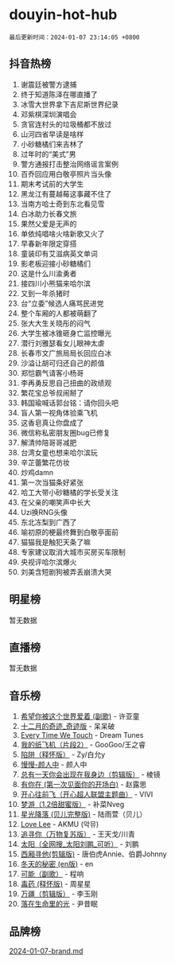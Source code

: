# douyin-hot-hub

`最后更新时间：2024-01-07 23:14:05 +0800`

## 抖音热榜

1. 谢震廷被警方逮捕
1. 终于知道陈泽在哪直播了
1. 冰雪大世界拿下吉尼斯世界纪录
1. 邓紫棋深圳演唱会
1. 贪官连村头的垃圾桶都不放过
1. 山河四省早读是啥样
1. 小砂糖橘们来吉林了
1. 过年时的“美式”男
1. 警方通报打击整治网络谣言案例
1. 百乔回应用白敬亭照片当头像
1. 期末考试前的大学生
1. 黑龙江有蔓越莓这事藏不住了
1. 当南方哈士奇到东北看见雪
1. 白冰助力长春文旅
1. 果然父爱是无声的
1. 单依纯唱啥火啥新歌又火了
1. 早春新年限定穿搭
1. 童装印有艾滋病英文单词
1. 影老板迎接小砂糖橘们
1. 这是什么川渝勇者
1. 接四川小熊猫来哈尔滨
1. 又到一年杀猪时
1. 台“立委”候选人痛骂民进党
1. 整个车厢的人都被萌翻了
1. 张大大生关晓彤的闷气
1. 大学生被冰锥砸身亡监控曝光
1. 潜行刘雅瑟看女儿眼神太虐
1. 长春市文广旅局局长回应白冰
1. 沙溢让胡可归还自己的颜值
1. 郑恺霸气请客小杨哥
1. 李再勇反思自己扭曲的政绩观
1. 繁花宝总爷叔闹掰了
1. 韩国瑜喊话郭台铭：请你回头吧
1. 盲人第一视角体验乘飞机
1. 这香皂真让你盘成了
1. 微信称私密朋友圈bug已修复
1. 解清帅陪哥哥减肥
1. 台湾女童也想来哈尔滨玩
1. 辛芷蕾繁花仿妆
1. 炒鸡damn
1. 第一次当猫条好紧张
1. 哈工大带小砂糖橘的学长受关注
1. 在父亲的嘲笑声中长大
1. Uzi换RNG头像
1. 东北冻梨到广西了
1. 喻初原的梗最终舞到白敬亭面前
1. 猫猫我是触犯天条了嘛
1. 专家建议取消大城市买房买车限制
1. 央视评哈尔滨爆火
1. 刘美含短剧狗被弄丢崩溃大哭

## 明星榜

暂无数据

## 直播榜

暂无数据

## 音乐榜

1. [希望你被这个世界爱着 (副歌)](https://sf6-cdn-tos.douyinstatic.com/obj/tos-cn-ve-2774/oUHCmWQfZlE3QQBKBeD8rCFLpJzPgCpImhsxMt) - 许亚童
1. [十二月的奇迹_奇迹版](https://sf86-cdn-tos.douyinstatic.com/obj/tos-cn-ve-2774/oMslvA9FBzGMGHnyUuoiiUjtIAXfMz6tzwByW8) - 呆呆破
1. [Every Time We Touch](https://sf86-cdn-tos.douyinstatic.com/obj/tos-cn-ve-2774/ogN6lUKQeBBfEVhIOMikG1CcJjugxk1tztZyhP) - Dream Tunes
1. [我的纸飞机（片段2）](https://sf86-cdn-tos.douyinstatic.com/obj/tos-cn-ve-2774/oM2ZrKcg2CD5AeRB2gkeXOFB1IxAGJdZPazYHf) - GooGoo/王之睿
1. [陷阱（释怀版）](https://sf6-cdn-tos.douyinstatic.com/obj/tos-cn-ve-2774/oE8C21LeZrzKLDFfQYgMzx4GAIHageG5IzayY7) - Zy/白允y
1. [慢慢-颜人中](https://sf3-cdn-tos.douyinstatic.com/obj/tos-cn-ve-2774/ocjHNfBXdBxQNC8ZGAeoLMFTUgtBg8bkExunDC) - 颜人中
1. [总有一天你会出现在我身边（剪辑版）](https://sf6-cdn-tos.douyinstatic.com/obj/tos-cn-ve-2774/oMLsHwhWW7CYoAhoWB9EXUQIzNBsfAJxpAoxCU) - 棱镜
1. [有你在 (第一次见面你的开场白)](https://sf3-cdn-tos.douyinstatic.com/obj/tos-cn-ve-2774/oAthrQ3ClJBfI57uBoFEgNDYtNCZ0TSYQQfxQ0) - 赵露思
1. [开心往前飞（开心超人联盟主题曲）](https://sf86-cdn-tos.douyinstatic.com/obj/tos-cn-ve-2774/9d8fb7c82cf1421fb93a9fe925275e0a) - VIVI
1. [梦游（1.2倍甜蜜版）](https://sf86-cdn-tos.douyinstatic.com/obj/tos-cn-ve-2774/o4gyAUm8hwufoEABmwVIiQtHsFuGzAEEWtNMzo) - 补菜Nveg
1. [星光降落 (贝儿完整版)](https://sf6-cdn-tos.douyinstatic.com/obj/tos-cn-ve-2774/okwB9hAwyAtsFFkFBzAX1hOOfQuIoMNs0W2Mwr) - 陆雨萱（贝儿）
1. [Love Lee](https://sf86-cdn-tos.douyinstatic.com/obj/tos-cn-ve-2774/o05GbkJGbCBTdDnMtB0fwOYgkeZp23vrWQDQBS) - AKMU (악뮤)
1. [追寻你（万物复苏版）](https://sf86-cdn-tos.douyinstatic.com/obj/tos-cn-ve-2774/oYeAZJsbjIDit9APmBg8u6uDUQnHmoCf3gbo74) - 王天戈/川青
1. [太阳（全网搜_太阳刘鹏_可听）](https://sf86-cdn-tos.douyinstatic.com/obj/tos-cn-ve-2774/ogWbyIQnlBFImVbeDocRdCIYtBHlbJXgfZMvgz) - 刘鹏
1. [西厢寻他(剪辑版)](https://sf3-cdn-tos.douyinstatic.com/obj/tos-cn-ve-2774/oUsAVfAQKlRNxEv5qxvIB8o5qmIWUcXbzJKJhw) - 唐伯虎Annie、伯爵Johnny
1. [冬天的秘密 (en版)](https://sf6-cdn-tos.douyinstatic.com/obj/tos-cn-ve-2774/okIuMHDdzyf3FjGK4Lphe1vfHcQaPIHAg0Z4CR) - en
1. [可能（副歌）](https://sf3-cdn-tos.douyinstatic.com/obj/tos-cn-ve-2774/cde1731888894259b333569393c2fb51) - 程响
1. [毒药 (释怀版)](https://sf86-cdn-tos.douyinstatic.com/obj/tos-cn-ve-2774/oYILMEAzspdZBIzy4frJNB8ZHPHWAhiwowd4Ad) - 周星星
1. [万疆（剪辑版）](https://sf86-cdn-tos.douyinstatic.com/obj/tos-cn-ve-2774/ooG7oVgFlDTelKCjCsTTobQvbdtj1BBQXnfZd8) - 李玉刚
1. [落在生命里的光](https://sf3-cdn-tos.douyinstatic.com/obj/tos-cn-ve-2774/d9ffa8c090124ea58bb10df9b510c01d) - 尹昔眠

## 品牌榜

[2024-01-07-brand.md](2024-01-07-brand.md)
